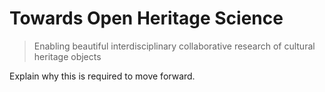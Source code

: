 # Towards Open Heritage Science 
> Enabling beautiful interdisciplinary collaborative research of cultural heritage objects 


Explain why this is required to move forward.
